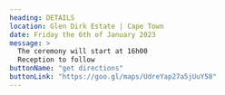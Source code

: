 ```yaml
---
heading: DETAILS
location: Glen Dirk Estate | Cape Town
date: Friday the 6th of January 2023
message: >
  The ceremony will start at 16h00
  Reception to follow
buttonName: "get directions"
buttonLink: "https://goo.gl/maps/UdreYap27a5jUuY58"
---
```

